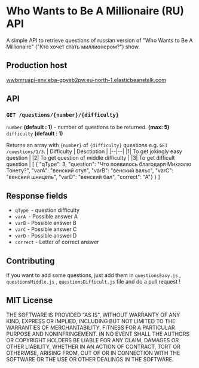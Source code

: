 # Who Wants to Be A Millionaire (RU) API
A simple API to retrieve questions of russian version of "Who Wants to Be A Millionaire" ("Кто хочет стать миллионером?") show.
## Production host
[wwbmruapi-env.eba-gpyeb2pw.eu-north-1.elasticbeanstalk.com](wwbmruapi-env.eba-gpyeb2pw.eu-north-1.elasticbeanstalk.com)
## API
### `GET /questions/{number}/{difficulty}`
`number` **(default : 1)** - number of questions to be returned. **(max: 5)**
`difficulty` **(default : 1)** 

Returns an array with `{number}` of `{difficulty}` questions e.g. `GET /questions/1/3`.
| Difficulty | Desctiption |
|--|--|
|1| To get jokingly easy question |
|2| To get question of middle difficulty |
|3| To get difficult question |
    [
     {
		 "qType": 3,
		 "question": "Что появилось благодаря Михаэлю Тонету?",
		 "varA": "венский стул",
		 "varB": "венский вальс",
		 "varC": "венский шницель",
		 "varD": "венский бал",
		 "correct": "A"}
     }
    ]
## Response fields
 - `qType `- question difficulty
 - `varA `- Possible answer A
 - `varB` - Possible answer B
 - `varC` - Possible answer C
 - `varD` - Possible answer D
 - `correct` - Letter of correct answer
## Contributing
If you want to add some questions, just add them in `questionsEasy.js` ,  `questionsMiddle.js` ,  `questionsDifficult.js`   file and do a pull request !
## MIT License
THE SOFTWARE IS PROVIDED "AS IS", WITHOUT WARRANTY OF ANY KIND,
EXPRESS OR IMPLIED, INCLUDING BUT NOT LIMITED TO THE WARRANTIES OF
MERCHANTABILITY, FITNESS FOR A PARTICULAR PURPOSE AND
NONINFRINGEMENT. IN NO EVENT SHALL THE AUTHORS OR COPYRIGHT HOLDERS BE
LIABLE FOR ANY CLAIM, DAMAGES OR OTHER LIABILITY, WHETHER IN AN ACTION
OF CONTRACT, TORT OR OTHERWISE, ARISING FROM, OUT OF OR IN CONNECTION
WITH THE SOFTWARE OR THE USE OR OTHER DEALINGS IN THE SOFTWARE.
